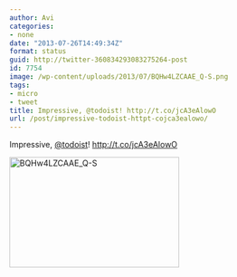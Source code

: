 ```yaml
---
author: Avi
categories:
- none
date: "2013-07-26T14:49:34Z"
format: status
guid: http://twitter-360834293083275264-post
id: 7754
image: /wp-content/uploads/2013/07/BQHw4LZCAAE_Q-S.png
tags:
- micro
- tweet
title: Impressive, @todoist! http://t.co/jcA3eAlowO
url: /post/impressive-todoist-httpt-cojca3ealowo/
---
```

Impressive, [@todoist](http://twitter.com/todoist)! http://t.co/jcA3eAlowO

<img width="300" height="195" src="http://aviflax.com/wp-content/uploads/2013/07/BQHw4LZCAAE_Q-S.png" class="attachment-medium" alt="BQHw4LZCAAE_Q-S" />